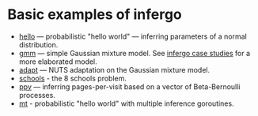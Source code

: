 # Basic examples of infergo 

 * [hello](hello/) — probabilistic "hello world" — inferring parameters of a normal distribution.
 * [gmm](gmm/) — simple Gaussian mixture model. See [infergo case studies](http://bitbucket.org/dtolpin/infergo-studies) for a more elaborated model.
 * [adapt](adapt/) — NUTS adaptation on the Gaussian mixture model.
 * [schools](school/) - the 8 schools problem.
 * [ppv](ppv/) — inferring pages-per-visit based on a vector of Beta-Bernoulli processes.
 * [mt](mt/) - probabilistic "hello world" with multiple inference goroutines.
